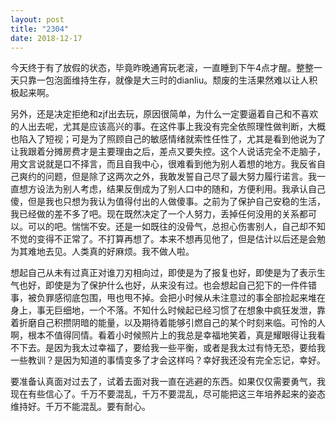 ```yaml
---
layout: post
title: "2304"
date: 2018-12-17
---
```

今天终于有了放假的状态，毕竟昨晚通宵玩老滚，一直睡到下午4点才醒。整整一天只靠一包泡面维持生存，就像是大三时的dianliu。颓废的生活果然难以让人积极起来啊。  

另外，还是决定拒绝和zjf出去玩，原因很简单，为什么一定要逼着自己和不喜欢的人出去呢，尤其是应该高兴的事。在这件事上我没有完全依照理性做判断，大概也陷入了短视；可是为了照顾自己的敏感情绪就索性任性了，尤其是看到他说为了让我跟着分摊房费才是主要理由之后，差点又要失控。这个人说话完全不走脑子，用文言说就是口不择言，而且自我中心，很难看到他为别人着想的地方。我反省自己爽约的问题，但是除了这两次之外，我敢发誓自己尽了最大努力履行诺言。我一直想方设法为别人考虑，结果反倒成为了别人口中的随和，方便利用。我承认自己傻，但是我也只想为我认为值得付出的人做傻事。之前为了保护自己安稳的生活，我已经做的差不多了吧。现在既然决定了一个人努力，丢掉任何没用的关系都可以。可以的吧。惴惴不安。还是一如既往的没骨气，总担心伤害别人，自己却不知不觉的变得不正常了。不打算再想了。本来不想再见他了，但是估计以后还是会勉为其难地去见。人类真的好麻烦。我不做人啦。 

想起自己从未有过真正对谁刀刃相向过，即使是为了报复也好，即使是为了表示生气也好，即使是为了保护什么也好，从来没有过。也会想起自己犯下的一件件错事，被负罪感彻底包围，甩也甩不掉。会把小时候从未注意过的事全部捡起来堆在身上，事无巨细地，一个不落。不知什么时候起已经习惯了在想象中疯狂发泄，靠着折磨自己积攒阴暗的能量，以及期待着能够引燃自己的某个时刻来临。可怜的人啊，根本不值得同情。看着小时候照片上的我总是幸福地笑着，真是耀眼得让我看不下去。是因为我太过幸福了，要给我一些平衡，或者是我太过有恃无恐，要给我一些教训？是因为知道的事情变多了才会这样吗？幸好我还没有完全忘记，幸好。  

要准备认真面对过去了，试着去面对我一直在逃避的东西。如果仅仅需要勇气，我现在有些信心了。千万不要混乱，千万不要混乱，尽可能把这三年培养起来的姿态维持好。千万不能混乱。要有耐心。
